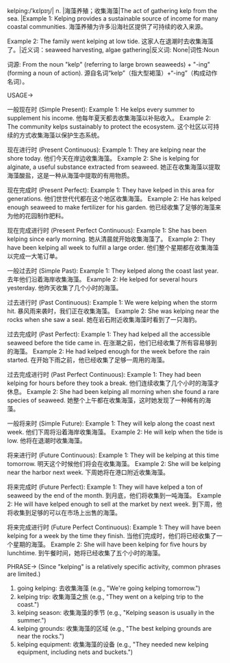 kelping:/ˈkɛlpɪŋ/| n. |海藻养殖；收集海藻|The act of gathering kelp from the sea. |Example 1: Kelping provides a sustainable source of income for many coastal communities.  海藻养殖为许多沿海社区提供了可持续的收入来源。

Example 2:  The family went kelping at low tide. 这家人在退潮时去收集海藻了。|近义词：seaweed harvesting, algae gathering|反义词: None|词性:Noun

词源: From the noun "kelp" (referring to large brown seaweeds) + "-ing" (forming a noun of action).  源自名词“kelp”（指大型褐藻）+“-ing”（构成动作名词）。


USAGE->

一般现在时 (Simple Present):
Example 1: He kelps every summer to supplement his income. 他每年夏天都去收集海藻以补贴收入。
Example 2:  The community kelps sustainably to protect the ecosystem.  这个社区以可持续的方式收集海藻以保护生态系统。

现在进行时 (Present Continuous):
Example 1: They are kelping near the shore today. 他们今天在岸边收集海藻。
Example 2: She is kelping for alginate, a useful substance extracted from seaweed.  她正在收集海藻以提取海藻酸盐，这是一种从海藻中提取的有用物质。

现在完成时 (Present Perfect):
Example 1:  They have kelped in this area for generations.  他们世世代代都在这个地区收集海藻。
Example 2: He has kelped enough seaweed to make fertilizer for his garden. 他已经收集了足够的海藻来为他的花园制作肥料。

现在完成进行时 (Present Perfect Continuous):
Example 1:  She has been kelping since early morning. 她从清晨就开始收集海藻了。
Example 2: They have been kelping all week to fulfill a large order.  他们整个星期都在收集海藻以完成一大笔订单。


一般过去时 (Simple Past):
Example 1:  They kelped along the coast last year. 去年他们沿着海岸收集海藻。
Example 2:  He kelped for several hours yesterday. 他昨天收集了几个小时的海藻。

过去进行时 (Past Continuous):
Example 1:  We were kelping when the storm hit.  暴风雨来袭时，我们正在收集海藻。
Example 2:  She was kelping near the rocks when she saw a seal.  她在岩石附近收集海藻时看到了一只海豹。

过去完成时 (Past Perfect):
Example 1:  They had kelped all the accessible seaweed before the tide came in.  在涨潮之前，他们已经收集了所有容易够到的海藻。
Example 2:  He had kelped enough for the week before the rain started.  在开始下雨之前，他已经收集了足够一周用的海藻。

过去完成进行时 (Past Perfect Continuous):
Example 1:  They had been kelping for hours before they took a break. 他们连续收集了几个小时的海藻才休息。
Example 2:  She had been kelping all morning when she found a rare species of seaweed.  她整个上午都在收集海藻，这时她发现了一种稀有的海藻。


一般将来时 (Simple Future):
Example 1:  They will kelp along the coast next week.  他们下周将沿着海岸收集海藻。
Example 2:  He will kelp when the tide is low.  他将在退潮时收集海藻。

将来进行时 (Future Continuous):
Example 1:  They will be kelping at this time tomorrow.  明天这个时候他们将会在收集海藻。
Example 2:  She will be kelping near the harbor next week.  下周她将在港口附近收集海藻。

将来完成时 (Future Perfect):
Example 1: They will have kelped a ton of seaweed by the end of the month. 到月底，他们将收集到一吨海藻。
Example 2: He will have kelped enough to sell at the market by next week. 到下周，他将收集到足够的可以在市场上出售的海藻。


将来完成进行时 (Future Perfect Continuous):
Example 1: They will have been kelping for a week by the time they finish. 当他们完成时，他们将已经收集了一个星期的海藻。
Example 2: She will have been kelping for five hours by lunchtime. 到午餐时间，她将已经收集了五个小时的海藻。



PHRASE->
(Since "kelping" is a relatively specific activity, common phrases are limited.)
1. going kelping:  去收集海藻 (e.g.,  "We're going kelping tomorrow.")
2. kelping trip: 收集海藻之旅 (e.g.,  "They went on a kelping trip to the coast.")
3. kelping season: 收集海藻的季节 (e.g.,  "Kelping season is usually in the summer.")
4. kelping grounds: 收集海藻的区域 (e.g., "The best kelping grounds are near the rocks.")
5. kelping equipment: 收集海藻的设备 (e.g., "They needed new kelping equipment, including nets and buckets.")
